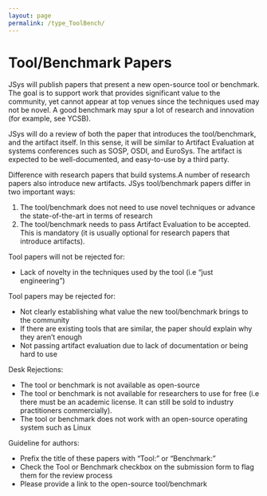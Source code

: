 ```yaml
---
layout: page
permalink: /type_ToolBench/
---
```


# Tool/Benchmark Papers

JSys will publish papers that present a new open-source tool or benchmark. The goal is to support work that provides significant value to the community, yet cannot appear at top venues since the techniques used may not be novel. A good benchmark may spur a lot of research and innovation (for example, see YCSB).

JSys will do a review of both the paper that introduces the tool/benchmark, and the artifact itself. In this sense, it will be similar to Artifact Evaluation at systems conferences such as SOSP, OSDI, and EuroSys. The artifact is expected to be well-documented, and easy-to-use by a third party.

Difference with research papers that build systems.A number of research papers also introduce new artifacts. JSys tool/benchmark papers differ in two important ways:

1. The tool/benchmark does not need to use novel techniques or advance the state-of-the-art in terms of research
2. The tool/benchmark needs to pass Artifact Evaluation to be accepted. This is mandatory (it is usually optional for research papers that introduce artifacts).

Tool papers will not be rejected for:

- Lack of novelty in the techniques used by the tool (i.e “just engineering”)

Tool papers may be rejected for:

- Not clearly establishing what value the new tool/benchmark brings to the community
- If there are existing tools that are similar, the paper should explain why they aren’t enough
- Not passing artifact evaluation due to lack of documentation or being hard to use

Desk Rejections:

- The tool or benchmark is not available as open-source
- The tool or benchmark is not available for researchers to use for free (i.e there must be an academic license. It can still be sold to industry practitioners commercially).
- The tool or benchmark does not work with an open-source operating system such as Linux

Guideline for authors:

- Prefix the title of these papers with “Tool:” or “Benchmark:”
- Check the Tool or Benchmark checkbox on the submission form to flag them for the review process
- Please provide a link to the open-source tool/benchmark